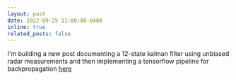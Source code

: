 ```yaml
---
layout: post
date: 2022-09-25 11:00:00-0400
inline: true
related_posts: false
---
```


I'm building a new post documenting a 12-state kalman filter
using unbiased radar measurements and then implementing a tensorflow pipeline
for backpropagation [here](https://www.dwght.com/thoughts/2022/kalman-filter-radar-tensorflow/)
